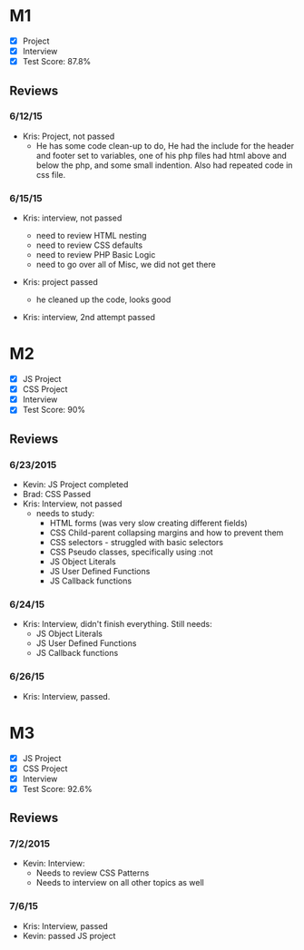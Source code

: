 # M1

- [x] Project
- [x] Interview
- [x] Test Score: 87.8%

## Reviews

### 6/12/15

- Kris: Project, not passed
  - He has some code clean-up to do, He had the include for the header and footer set to variables, one of his php files had html above and below the php, and some small indention. Also had repeated code in css file.

### 6/15/15

- Kris: interview, not passed
  - need to review HTML nesting
  - need to review CSS defaults
  - need to review PHP Basic Logic
  - need to go over all of Misc, we did not get there

- Kris: project passed
  - he cleaned up the code, looks good

- Kris: interview, 2nd attempt passed

# M2

- [x] JS Project
- [x] CSS Project
- [x] Interview
- [x] Test Score: 90%

## Reviews

### 6/23/2015

- Kevin: JS Project completed
- Brad: CSS Passed
- Kris: Interview, not passed
  - needs to study:
    - HTML forms (was very slow creating different fields)
    - CSS Child-parent collapsing margins and how to prevent them
    - CSS selectors - struggled with basic selectors
    - CSS Pseudo classes, specifically using :not
    - JS Object Literals
    - JS User Defined Functions
    - JS Callback functions

### 6/24/15
- Kris: Interview, didn't finish everything. Still needs:
  - JS Object Literals
  - JS User Defined Functions
  - JS Callback functions

### 6/26/15

- Kris: Interview, passed.

# M3

- [x] JS Project
- [x] CSS Project
- [x] Interview
- [x] Test Score: 92.6%

## Reviews

### 7/2/2015

- Kevin: Interview:
  - Needs to review CSS Patterns
  - Needs to interview on all other topics as well

### 7/6/15

- Kris: Interview, passed
- Kevin: passed JS project
